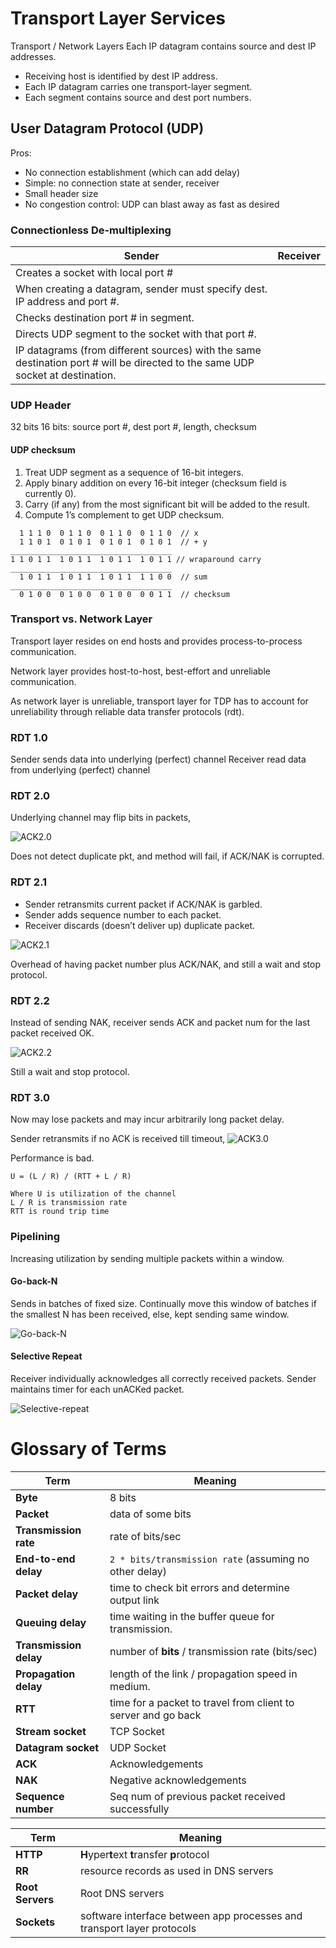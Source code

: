 # Transport Layer Services

Transport / Network Layers
Each IP datagram contains source and dest IP addresses.
- Receiving host is identified by dest IP address.
- Each IP datagram carries one transport-layer segment.
- Each segment contains source and dest port numbers.

## User Datagram Protocol (UDP)
Pros:
* No connection establishment (which can add delay)
* Simple: no connection state at sender, receiver
* Small header size
* No congestion control: UDP can blast away as fast as desired

### Connectionless De-multiplexing
Sender | Receiver
-------|---------
Creates a socket with local port # |
When creating a datagram, sender must specify dest. IP address and port #. |
 | Checks destination port # in segment.
 | Directs UDP segment to the socket with that port #.
 | IP datagrams (from different sources) with the same destination port # will be directed to the same UDP socket at destination.

 ### UDP Header
32 bits
16 bits: source port #, dest port #, length, checksum

#### UDP checksum
1. Treat UDP segment as a sequence of 16-bit integers.
1. Apply binary addition on every 16-bit integer (checksum field is currently 0).
2. Carry (if any) from the most significant bit will be added to the result.
3. Compute 1’s complement to get UDP checksum.

```
  1 1 1 0  0 1 1 0  0 1 1 0  0 1 1 0  // x
  1 1 0 1  0 1 0 1  0 1 0 1  0 1 0 1  // + y
____________________________________
1 1 0 1 1  1 0 1 1  1 0 1 1  1 0 1 1 // wraparound carry
____________________________________
  1 0 1 1  1 0 1 1  1 0 1 1  1 1 0 0  // sum
____________________________________
  0 1 0 0  0 1 0 0  0 1 0 0  0 0 1 1  // checksum

```

### Transport vs. Network Layer
Transport layer resides on end hosts and provides process-to-process communication.

Network layer provides host-to-host, best-effort and unreliable communication.

As network layer is unreliable, transport layer for TDP has to account for unreliability through reliable data transfer
protocols (rdt).

### RDT 1.0
Sender sends data into underlying (perfect) channel
Receiver read data from underlying (perfect) channel

### RDT 2.0
Underlying channel may flip bits in packets,

![ACK2.0](./ndk2.0.png)

Does not detect duplicate pkt, and method will fail, if ACK/NAK is corrupted.

### RDT 2.1
* Sender retransmits current packet if ACK/NAK is garbled.
* Sender adds sequence number to each packet.
* Receiver discards (doesn’t deliver up) duplicate packet.

![ACK2.1](./ndk2.1.png)

Overhead of having packet number plus ACK/NAK, and still a wait and stop protocol.

### RDT 2.2
Instead of sending NAK, receiver sends ACK and packet num for the last packet received OK.

![ACK2.2](./ndk2.2.png)

Still a wait and stop protocol.

### RDT 3.0
Now may lose packets and may incur arbitrarily long packet delay.

Sender retransmits if no ACK is received till timeout,
![ACK3.0](./ndk3.0.png)

Performance is bad.

```
U = (L / R) / (RTT + L / R)

Where U is utilization of the channel
L / R is transmission rate
RTT is round trip time
```

### Pipelining
Increasing utilization by sending multiple packets within a window.

#### Go-back-N
Sends in batches of fixed size. Continually move this window of batches if the smallest N has been received, else, kept sending same window.

![Go-back-N](./go-back-n.png)

#### Selective Repeat
Receiver individually acknowledges all correctly received packets. Sender maintains timer for each unACKed packet.

![Selective-repeat](./selective-repeat.png)

# Glossary of Terms

Term | Meaning
---------|---------
**Byte** | 8 bits
**Packet** | data of some bits
**Transmission rate** | rate of bits/sec
**End-to-end delay** | `2 * bits/transmission rate` (assuming no other delay)
**Packet delay** | time to check bit errors and determine output link
**Queuing delay** | time waiting in the buffer queue for transmission.
**Transmission delay** | number of **bits** / transmission rate (bits/sec)
**Propagation delay** | length of the link / propagation speed in medium.
**RTT** | time for a packet to travel from client to server and go back
**Stream socket** | TCP Socket
**Datagram socket** | UDP Socket
**ACK** | Acknowledgements
**NAK** | Negative acknowledgements
**Sequence number** | Seq num of previous packet received successfully


Term | Meaning
---------|---------
**HTTP** | **H**yper**t**ext **t**ransfer **p**rotocol
**RR** | resource records as used in DNS servers
**Root Servers** | Root DNS servers
**Sockets** | software interface between app processes and transport layer protocols